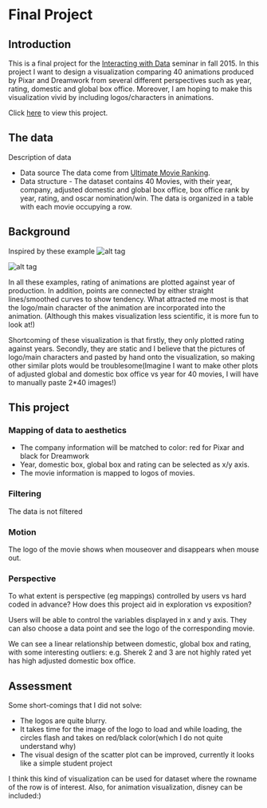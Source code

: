 # Final Project

## Introduction

This is a final project for the [Interacting with Data](https://github.com/Brown-BIOL2430-S04-Fall2015/syllabus) seminar in fall 2015. In this project I want to design a visualization comparing 40 animations produced by Pixar and Dreamwork from several different perspectives such as year, rating, domestic and global box office. Moreover, I am hoping to make this visualization vivid by including logos/characters in animations. 

Click [here](https://rawgit.com/XiaojunMENG/finalproject/master/animations.html) to view this project.

## The data

Description of data

- Data source
The data come from [Ultimate Movie Ranking](http://www.ultimatemovierankings.com/pixar-movies-vs-dreamworks-movies/).
- Data structure - 
The dataset contains 40 Movies, with their year, company, adjusted domestic and global box office, box office rank by year, rating, and oscar nomination/win. The data is organized in a table with each movie occupying a row. 

## Background
Inspired by these example
![alt tag](http://www.slate.com/content/dam/slate/articles/arts/culturebox/2013/06/130628_criticsPixarRatings.jpg.CROP.original-original.jpg)

![alt tag](http://imgfave-herokuapp-com.global.ssl.fastly.net/image_cache/138589212297393.jpg)

In all these examples, rating of animations are plotted against year of production. In addition, points are connected by either straight lines/smoothed curves to show tendency. What attracted me most is that the logo/main character of the animation are incorporated into the animation. (Although this makes visualization less scientific, it is more fun to look at!)

Shortcoming of these visualization is that firstly, they only plotted rating against years. Secondly, they are static and I believe that the pictures of logo/main characters and pasted by hand onto the visualization, so making other similar plots would be troublesome(Imagine I want to make other plots of adjusted global and domestic box office vs year for 40 movies, I will have to manually paste 2*40 images!)

## This project
 
### Mapping of data to aesthetics
- The company information will be matched to color: red for Pixar and black for Dreamwork
- Year, domestic box, global box and rating can be selected as x/y axis. 
- The movie information is mapped to logos of movies.

### Filtering

The data is not filtered

### Motion
The logo of the movie shows when mouseover and disappears when mouse out.

### Perspective

To what extent is perspective (eg mappings) controlled by users vs hard coded in advance? How does this project aid in exploration vs exposition?

Users will be able to control the variables displayed in x and y axis. They can also choose a data point and see the logo of the corresponding movie.

We can see a linear relationship between domestic, global box and rating, with some interesting outliers: e.g. Sherek 2 and 3 are not highly rated yet has high adjusted domestic box office.

## Assessment

Some short-comings that I did not solve:
- The logos are quite blurry.
- It takes time for the image of the logo to load and while loading, the circles flash and takes on red/black color(which I do not quite understand why)
- The visual design of the scatter plot can be improved, currently it looks like a simple student project

I think this kind of visualization can be used for dataset where the rowname of the row is of interest. Also, for animation visualization, disney can be included:)
